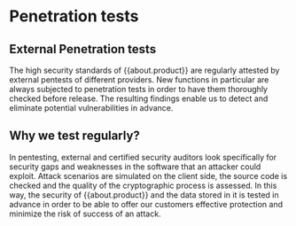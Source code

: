 # Penetration tests

## External Penetration tests

The high security standards of {{about.product}} are regularly attested by external pentests of different providers. New functions in particular are always subjected to penetration tests in order to have them thoroughly checked before release. The resulting findings enable us to detect and eliminate potential vulnerabilities in advance.

## Why we test regularly?

In pentesting, external and certified security auditors look specifically for security gaps and weaknesses in the software that an attacker could exploit. Attack scenarios are simulated on the client side, the source code is checked and the quality of the cryptographic process is assessed. In this way, the security of {{about.product}} and the data stored in it is tested in advance in order to be able to offer our customers effective protection and minimize the risk of success of an attack.
